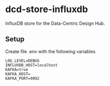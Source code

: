 # dcd-store-influxdb

InfluxDB store for the Data-Centric Design Hub.

## Setup

Create file .env with the following variables

```text
LOG_LEVEL=DEBUG
INFLUXDB_HOST=localhost
KAFKA=true
KAFKA_HOST=
KAFKA_PORT=9092
```
